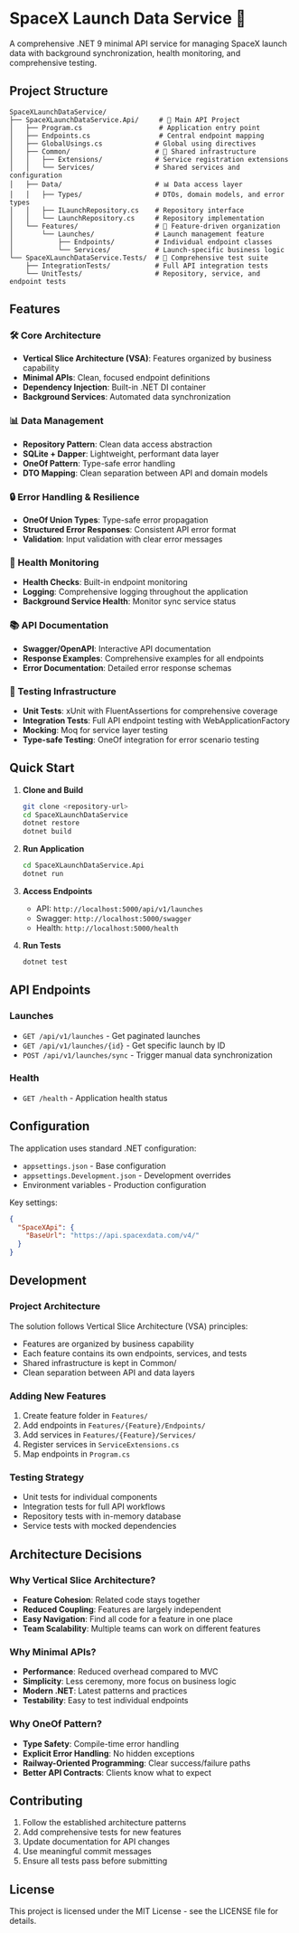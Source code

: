 # SpaceX Launch Data Service 🚀

A comprehensive .NET 9 minimal API service for managing SpaceX launch data with background synchronization, health monitoring, and comprehensive testing.

## Project Structure

```
SpaceXLaunchDataService/
├── SpaceXLaunchDataService.Api/     # 🎯 Main API Project
│   ├── Program.cs                   # Application entry point
│   ├── Endpoints.cs                 # Central endpoint mapping
│   ├── GlobalUsings.cs             # Global using directives
│   ├── Common/                     # 🔧 Shared infrastructure
│   │   ├── Extensions/             # Service registration extensions
│   │   └── Services/               # Shared services and configuration
│   ├── Data/                       # 📊 Data access layer
│   │   ├── Types/                  # DTOs, domain models, and error types
│   │   ├── ILaunchRepository.cs    # Repository interface
│   │   └── LaunchRepository.cs     # Repository implementation
│   └── Features/                   # 🚀 Feature-driven organization
│       └── Launches/               # Launch management feature
│           ├── Endpoints/          # Individual endpoint classes
│           └── Services/           # Launch-specific business logic
└── SpaceXLaunchDataService.Tests/  # 🧪 Comprehensive test suite
    ├── IntegrationTests/           # Full API integration tests
    └── UnitTests/                  # Repository, service, and endpoint tests
```

## Features

### 🛠️ Core Architecture
- **Vertical Slice Architecture (VSA)**: Features organized by business capability
- **Minimal APIs**: Clean, focused endpoint definitions
- **Dependency Injection**: Built-in .NET DI container
- **Background Services**: Automated data synchronization

### 📊 Data Management
- **Repository Pattern**: Clean data access abstraction
- **SQLite + Dapper**: Lightweight, performant data layer
- **OneOf Pattern**: Type-safe error handling
- **DTO Mapping**: Clean separation between API and domain models

### 🔒 Error Handling & Resilience
- **OneOf Union Types**: Type-safe error propagation
- **Structured Error Responses**: Consistent API error format
- **Validation**: Input validation with clear error messages

### 🏥 Health Monitoring
- **Health Checks**: Built-in endpoint monitoring
- **Logging**: Comprehensive logging throughout the application
- **Background Service Health**: Monitor sync service status

### 📚 API Documentation
- **Swagger/OpenAPI**: Interactive API documentation
- **Response Examples**: Comprehensive examples for all endpoints
- **Error Documentation**: Detailed error response schemas

### 🧪 Testing Infrastructure
- **Unit Tests**: xUnit with FluentAssertions for comprehensive coverage
- **Integration Tests**: Full API endpoint testing with WebApplicationFactory
- **Mocking**: Moq for service layer testing
- **Type-safe Testing**: OneOf integration for error scenario testing

## Quick Start

1. **Clone and Build**
   ```bash
   git clone <repository-url>
   cd SpaceXLaunchDataService
   dotnet restore
   dotnet build
   ```

2. **Run Application**
   ```bash
   cd SpaceXLaunchDataService.Api
   dotnet run
   ```

3. **Access Endpoints**
   - API: `http://localhost:5000/api/v1/launches`
   - Swagger: `http://localhost:5000/swagger`
   - Health: `http://localhost:5000/health`

4. **Run Tests**
   ```bash
   dotnet test
   ```

## API Endpoints

### Launches
- `GET /api/v1/launches` - Get paginated launches
- `GET /api/v1/launches/{id}` - Get specific launch by ID
- `POST /api/v1/launches/sync` - Trigger manual data synchronization

### Health
- `GET /health` - Application health status

## Configuration

The application uses standard .NET configuration:
- `appsettings.json` - Base configuration
- `appsettings.Development.json` - Development overrides
- Environment variables - Production configuration

Key settings:
```json
{
  "SpaceXApi": {
    "BaseUrl": "https://api.spacexdata.com/v4/"
  }
}
```

## Development

### Project Architecture
The solution follows Vertical Slice Architecture (VSA) principles:
- Features are organized by business capability
- Each feature contains its own endpoints, services, and tests
- Shared infrastructure is kept in Common/
- Clean separation between API and data layers

### Adding New Features
1. Create feature folder in `Features/`
2. Add endpoints in `Features/{Feature}/Endpoints/`
3. Add services in `Features/{Feature}/Services/`
4. Register services in `ServiceExtensions.cs`
5. Map endpoints in `Program.cs`

### Testing Strategy
- Unit tests for individual components
- Integration tests for full API workflows
- Repository tests with in-memory database
- Service tests with mocked dependencies

## Architecture Decisions

### Why Vertical Slice Architecture?
- **Feature Cohesion**: Related code stays together
- **Reduced Coupling**: Features are largely independent
- **Easy Navigation**: Find all code for a feature in one place
- **Team Scalability**: Multiple teams can work on different features

### Why Minimal APIs?
- **Performance**: Reduced overhead compared to MVC
- **Simplicity**: Less ceremony, more focus on business logic
- **Modern .NET**: Latest patterns and practices
- **Testability**: Easy to test individual endpoints

### Why OneOf Pattern?
- **Type Safety**: Compile-time error handling
- **Explicit Error Handling**: No hidden exceptions
- **Railway-Oriented Programming**: Clear success/failure paths
- **Better API Contracts**: Clients know what to expect

## Contributing

1. Follow the established architecture patterns
2. Add comprehensive tests for new features
3. Update documentation for API changes
4. Use meaningful commit messages
5. Ensure all tests pass before submitting

## License

This project is licensed under the MIT License - see the LICENSE file for details.